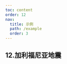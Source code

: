 ```yaml
---
toc: content
order: 12
nav:
  title: 示例
  path: /example
  order: 3
---
```


## 12.加利福尼亚地震

<code src= './californiaEarthquakes/index.tsx'>
